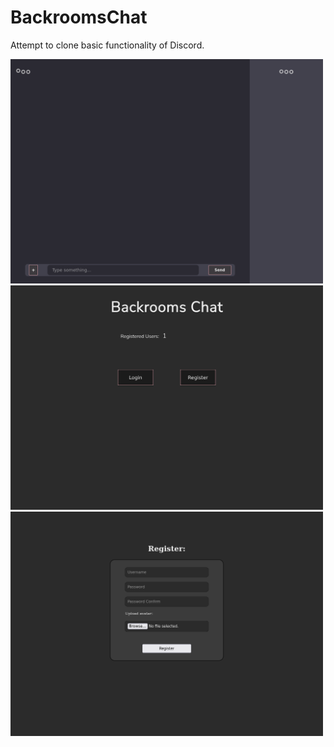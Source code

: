 # BackroomsChat

Attempt to clone basic functionality of Discord.

<img src="https://github.com/templalizer1284/BackroomsChat/raw/main/frontend/src/Media/Screenshots/3.png" style="width: 500px;">

<img src="https://github.com/templalizer1284/BackroomsChat/raw/main/frontend/src/Media/Screenshots/1.png" style="width: 500px;">

<img src="https://github.com/templalizer1284/BackroomsChat/raw/main/frontend/src/Media/Screenshots/2.png" style="width: 500px;">
